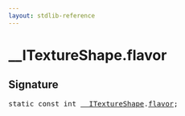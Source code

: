 ```yaml
---
layout: stdlib-reference
---
```


# __ITextureShape.flavor

## Signature
<pre>
<span class='code_keyword'>static</span> <span class='code_keyword'>const</span> <span class="code_keyword">int</span> <a href="index.html" class="code_type">__ITextureShape</a>.<a href="flavor.html" class="code_var">flavor</a>;
</pre>


